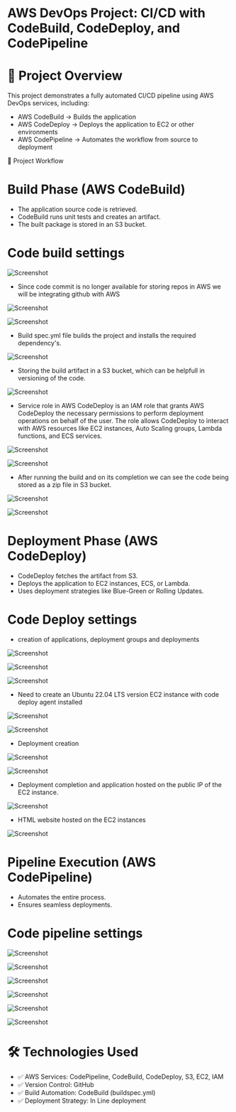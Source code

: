 # AWS DevOps Project: CI/CD with CodeBuild, CodeDeploy, and CodePipeline

# 📌 Project Overview

This project demonstrates a fully automated CI/CD pipeline using AWS DevOps services, including:

- AWS CodeBuild → Builds the application
- AWS CodeDeploy → Deploys the application to EC2 or other environments
- AWS CodePipeline → Automates the workflow from source to deployment

🎯 Project Workflow

# Build Phase (AWS CodeBuild)

- The application source code is retrieved.
- CodeBuild runs unit tests and creates an artifact.
- The built package is stored in an S3 bucket.

# Code build settings

![Screenshot](images/images1.PNG)

- Since code commit is no longer available for storing repos in AWS we will be integrating github with AWS

![Screenshot](images/images2.PNG)



![Screenshot](images/images3.PNG)

- Build spec.yml file builds the project and installs the required dependency's.

![Screenshot](images/images4.PNG)

- Storing the build artifact in a S3 bucket, which can be helpfull in versioning of the code.

![Screenshot](images/images5.PNG)

- Service role in AWS CodeDeploy is an IAM role that grants AWS CodeDeploy the necessary permissions to perform deployment operations on behalf of the user. The role allows CodeDeploy to interact with AWS resources like EC2 instances, Auto Scaling groups, Lambda functions, and ECS services.

![Screenshot](images/images6.PNG)

![Screenshot](images/images7.PNG)

- After running the build and on its completion we can see the code being stored as a zip file in S3 bucket.

![Screenshot](images/images8.PNG)

![Screenshot](images/images9.PNG)


# Deployment Phase (AWS CodeDeploy)

- CodeDeploy fetches the artifact from S3.
- Deploys the application to EC2 instances, ECS, or Lambda.
- Uses deployment strategies like Blue-Green or Rolling Updates.

# Code Deploy settings

- creation of applications, deployment groups and deployments

![Screenshot](images/images10.PNG)

![Screenshot](images/images11.PNG)

![Screenshot](images/images12.PNG)

- Need to create an Ubuntu 22.04 LTS version EC2 instance with code deploy agent installed

![Screenshot](images/images13.PNG)

![Screenshot](images/images14.PNG)

- Deployment creation

![Screenshot](images/images15.PNG)

![Screenshot](images/images16.PNG)

- Deployment completion and application hosted on the public IP of the EC2 instance.

![Screenshot](images/images17.PNG)

- HTML website hosted on the EC2 instances

![Screenshot](images/Capture1.PNG)


# Pipeline Execution (AWS CodePipeline)

- Automates the entire process.
- Ensures seamless deployments.

# Code pipeline settings

![Screenshot](images/images18.PNG)

![Screenshot](images/images19.PNG)

![Screenshot](images/images20.PNG)

![Screenshot](images/images21.PNG)

![Screenshot](images/images22.PNG)

![Screenshot](images/images23.PNG)


# 🛠 Technologies Used
- ✅ AWS Services: CodePipeline, CodeBuild, CodeDeploy, S3, EC2, IAM
- ✅ Version Control: GitHub
- ✅ Build Automation: CodeBuild (buildspec.yml)
- ✅ Deployment Strategy: In Line deployment


